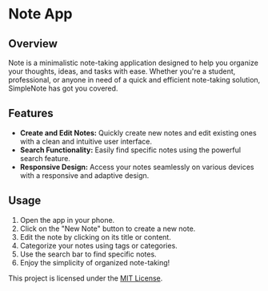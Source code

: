 # Note App

## Overview

Note is a minimalistic note-taking application designed to help you organize your thoughts, ideas, and tasks with ease.
Whether you're a student, professional, or anyone in need of a quick and efficient note-taking solution, SimpleNote has got you covered.

## Features

- **Create and Edit Notes:** Quickly create new notes and edit existing ones with a clean and intuitive user interface.
- **Search Functionality:** Easily find specific notes using the powerful search feature.
- **Responsive Design:** Access your notes seamlessly on various devices with a responsive and adaptive design.

## Usage

1. Open the app in your phone.
2. Click on the "New Note" button to create a new note.
3. Edit the note by clicking on its title or content.
4. Categorize your notes using tags or categories.
5. Use the search bar to find specific notes.
6. Enjoy the simplicity of organized note-taking!

This project is licensed under the [MIT License](LICENSE).


